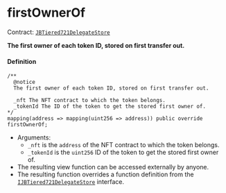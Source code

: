 # firstOwnerOf

Contract: [`JBTiered721DelegateStore`](/dev/api/contracts/or-delegates/jbtiered721delegatestore)

**The first owner of each token ID, stored on first transfer out.**

#### Definition

```
/**
  @notice
  The first owner of each token ID, stored on first transfer out.

  _nft The NFT contract to which the token belongs.
  _tokenId The ID of the token to get the stored first owner of.
*/
mapping(address => mapping(uint256 => address)) public override firstOwnerOf;
```

- Arguments:
  - `_nft` is the `address` of the NFT contract to which the token belongs.
  - `_tokenId` is the `uint256` ID of the token to get the stored first owner of.
- The resulting view function can be accessed externally by anyone.
- The resulting function overrides a function definition from the [`IJBTiered721DelegateStore`](/dev/api/interfaces/ijbtiered721delegatestore) interface.
